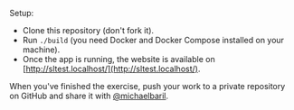Setup:

- Clone this repository (don't fork it).
- Run `./build` (you need Docker and Docker Compose installed on your machine).
- Once the app is running, the website is available on [http://sltest.localhost/](http://sltest.localhost/).

When you've finished the exercise, push your work to a private repository on GitHub and share it with [@michaelbaril](http://sltest.localhost/).
